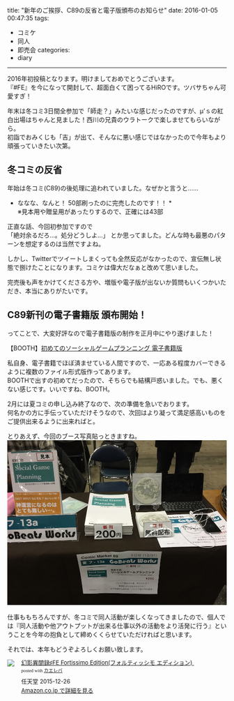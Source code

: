 title: "新年のご挨拶、C89の反省と電子版頒布のお知らせ"
date: 2016-01-05 00:47:35
tags:
 - コミケ
 - 同人
 - 即売会
categories:
 - diary
---

2016年初投稿となります。明けましておめでとうございます。  
『#FE』を今になって開封して、超面白くて困ってるHiROです。ツバサちゃん可愛すぎ！

年末は冬コミ3日間全参加で「師走？」みたいな感じだったのですが、μ’ｓの紅白出場はちゃんと見ました！西川の兄貴のウラトークで楽しませてもらいながら。  
初詣でおみくじも「吉」が出て、そんなに悪い感じではなかったので今年もより頑張っていきたい次第。

## 冬コミの反省

年始は冬コミ(C89)の後処理に追われていました。なぜかと言うと……

* ななな、なんと！ 50部刷ったのに完売したのです！！ *  
※見本用や贈呈用があったりするので、正確には43部

正直な話、今回初参加ですので  
「絶対余るだろ…。処分どうしよ…」
とか思ってました。どんな時も最悪のパターンを想定するのは当然ですよね。

しかし、Twitterでツイートしまくっても全然反応がなかったので、宣伝無し状態で捌けたことになります。コミケは偉大だなぁと改めて思いました。

完売後も声をかけてくださる方や、増版や電子版が出ないか質問もいくつかいただき、本当にありがたいです。

## C89新刊の電子書籍版 頒布開始！

ってことで、大変好評なので電子書籍版の制作を正月中にやり遂げました！

【BOOTH】[初めてのソーシャルゲームプランニング 電子書籍版](https://gobeats-works.booth.pm/items/183368)

私自身、電子書籍でほぼ済ませている人間ですので、一応ある程度カバーできるように複数のファイル形式版作ってあります。  
BOOTHで出すの初めてだったので、そちらでも結構戸惑いました。でも、悪くない感じです。いいですね、BOOTH。

2月には夏コミの申し込み終了なので、次の準備を急いでおります。  
何名かの方に手伝っていただけそうなので、次回はより凝って満足感高いものをご提供出来るように出来ればと。

とりあえず、今回のブース写真貼っときますね。
![](/diary/new-year-2016/2015-12-31_c89_booth.jpg "C89 おしながき")

仕事ももちろんですが、冬コミで同人活動が楽しくなってきましたので、個人では『同人活動や他アウトプットが出来る仕事以外の活動をより活発に行う』ということを今年の抱負として締めくくらせていただければと思います。

それでは、本年もどうぞよろしくお願い致します。

<div class="kaerebalink-box" style="text-align:left;padding-bottom:20px;font-size:small;/zoom: 1;overflow: hidden;"><div class="kaerebalink-image" style="float:left;margin:0 15px 10px 0;"><a href="http://c.af.moshimo.com/af/c/click?a_id=194085&p_id=170&pc_id=185&pl_id=4062&s_v=b5Rz2P0601xu&url=http%3A%2F%2Fwww.amazon.co.jp%2Fexec%2Fobidos%2FASIN%2FB0155ZMQU6%2Fref%3Dnosim" target="_blank" rel="nofollow" ><img src="http://ecx.images-amazon.com/images/I/61kwP4ZNY5L._SL160_.jpg" style="border: none;" /></a><img src="http://i.af.moshimo.com/af/i/impression?a_id=194085&p_id=170&pc_id=185&pl_id=4062" width="1" height="1" style="border:none;"></div><div class="kaerebalink-info" style="line-height:120%;/zoom: 1;overflow: hidden;"><div class="kaerebalink-name" style="margin-bottom:10px;line-height:120%"><a href="http://c.af.moshimo.com/af/c/click?a_id=194085&p_id=170&pc_id=185&pl_id=4062&s_v=b5Rz2P0601xu&url=http%3A%2F%2Fwww.amazon.co.jp%2Fexec%2Fobidos%2FASIN%2FB0155ZMQU6%2Fref%3Dnosim" target="_blank" rel="nofollow" >幻影異聞録♯FE Fortissimo Edition(フォルティッシモ エディション) </a><img src="http://i.af.moshimo.com/af/i/impression?a_id=194085&p_id=170&pc_id=185&pl_id=4062" width="1" height="1" style="border:none;"><div class="kaerebalink-powered-date" style="font-size:8pt;margin-top:5px;font-family:verdana;line-height:120%">posted with <a href="http://kaereba.com" rel="nofollow" target="_blank">カエレバ</a></div></div><div class="kaerebalink-detail" style="margin-bottom:5px;"> 任天堂 2015-12-26    </div><div class="kaerebalink-link" style="margin-top: 5px"><a href="http://c.af.moshimo.com/af/c/click?a_id=194085&p_id=170&pc_id=185&pl_id=4062&s_v=b5Rz2P0601xu&url=http%3A%2F%2Fwww.amazon.co.jp%2Fexec%2Fobidos%2FASIN%2FB0155ZMQU6%2Fref%3Dnosim" rel="nofollow" target="_blank">Amazon.co.jp で詳細を見る</a><img src="http://i.af.moshimo.com/af/i/impression?a_id=194085&p_id=170&pc_id=185&pl_id=4062" width="1" height="1" style="border:none;"></div></div><div class="booklink-footer" style="clear: left"></div></div>
